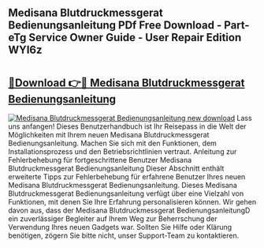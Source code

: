 ## Medisana Blutdruckmessgerat Bedienungsanleitung PDf Free Download - Part-eTg Service Owner Guide - User Repair Edition WYI6z

# <h2><a href="http://df583ti.blite.top/?on=Medisana+Blutdruckmessgerat+Bedienungsanleitung">🔗Download 👉🔴 Medisana Blutdruckmessgerat Bedienungsanleitung</a></h2>

[![Medisana Blutdruckmessgerat Bedienungsanleitung new download](https://i.imgur.com/lujVjoI.png)](http://df583ti.blite.top/?on=Medisana+Blutdruckmessgerat+Bedienungsanleitung)
Lass uns anfangen! Dieses Benutzerhandbuch ist Ihr Reisepass in die Welt der Möglichkeiten mit Ihrem neuen Medisana Blutdruckmessgerat Bedienungsanleitung. Machen Sie sich mit den Funktionen, dem Installationsprozess und den Betriebsrichtlinien vertraut. Anleitung zur Fehlerbehebung für fortgeschrittene Benutzer Medisana Blutdruckmessgerat Bedienungsanleitung Dieser Abschnitt enthält erweiterte Tipps zur Fehlerbehebung für erfahrene Benutzer Ihres neuen Medisana Blutdruckmessgerat Bedienungsanleitung. Dieses Medisana Blutdruckmessgerat Bedienungsanleitung verfügt über eine Vielzahl von Funktionen, mit denen Sie Ihre Erfahrung personalisieren können. Wir gehen davon aus, dass der Medisana Blutdruckmessgerat BedienungsanleitungD ein zuverlässiger Begleiter auf Ihrem Weg zur Beherrschung der Verwendung Ihres neuen Gadgets war. Sollten Sie Hilfe oder Klärung benötigen, zögern Sie bitte nicht, unser Support-Team zu kontaktieren.
